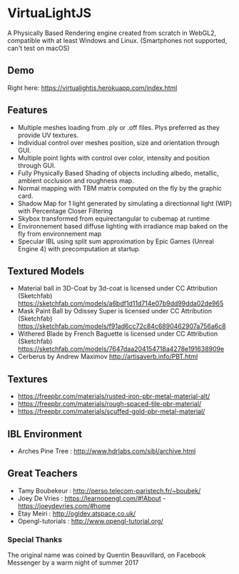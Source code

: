 # VirtuaLightJS

A Physically Based Rendering engine created from scratch in WebGL2, compatible with at least Windows and Linux. (Smartphones not supported, can't test on macOS)

## Demo

Right here: https://virtualightjs.herokuapp.com/index.html

## Features

- Multiple meshes loading from .ply or .off files. Plys preferred as they provide UV textures.
- Individual control over meshes position, size and orientation through GUI.
- Multiple point lights with control over color, intensity and position through GUI.
- Fully Physically Based Shading of objects including albedo, metallic, ambient occlusion and roughness map.
- Normal mapping with TBM matrix computed on the fly by the graphic card.  
- Shadow Map for 1 light generated by simulating a directionnal light (WIP) with Percentage Closer Filtering
- Skybox transformed from equirectangular to cubemap at runtime
- Environnement based diffuse lighting with irradiance map baked on the fly from environnement map
- Specular IBL using split sum approximation by Epic Games (Unreal Engine 4) with precomputation at startup.

## Textured Models

- Material ball in 3D-Coat by 3d-coat is licensed under CC Attribution (Sketchfab)
https://sketchfab.com/models/a6bdf1d11d714e07b9dd99dda02de965
- Mask Paint Ball by Odissey Super is licensed under CC Attribution (Sketchfab)
https://sketchfab.com/models/f91ad6cc72c84c6890462907a756a6c8
- Withered Blade by French Baguette is licensed under CC Attribution (Sketchfab)
https://sketchfab.com/models/7647daa204154718a4278e191638909e
- Cerberus by Andrew Maximov
http://artisaverb.info/PBT.html

## Textures

- https://freepbr.com/materials/rusted-iron-pbr-metal-material-alt/
- https://freepbr.com/materials/rough-spaced-tile-pbr-material/
- https://freepbr.com/materials/scuffed-gold-pbr-metal-material/

## IBL Environment
- Arches Pine Tree : http://www.hdrlabs.com/sibl/archive.html

## Great Teachers

- Tamy Boubekeur : http://perso.telecom-paristech.fr/~boubek/
- Joey De Vries : https://learnopengl.com/#!About - https://joeydevries.com/#home
- Etay Meiri : http://ogldev.atspace.co.uk/
- Opengl-tutorials : http://www.opengl-tutorial.org/

### Special Thanks

The original name was coined by Quentin Beauvillard, on Facebook Messenger by a warm night of summer 2017